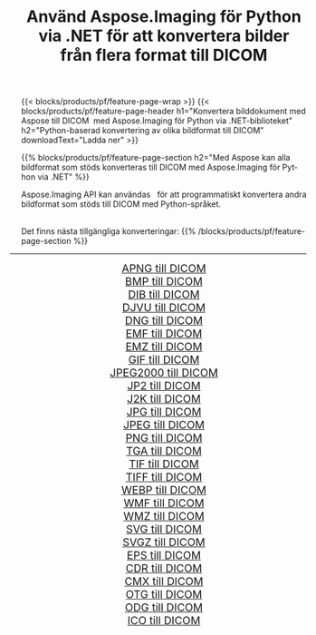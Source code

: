 ﻿---
title: Använd Aspose.Imaging för Python via .NET för att konvertera bilder från flera format till DICOM 
weight: 3920
url: /sv/python-net/conversion/to/dicom/ 
lang: sv
langdirlevel: 2
locales: zh-hans,ja,it,ru,de,es,fr,nl,id,lt,pl,pt,vi,tr,ko,zh-hant,ar,hi,th,sv,cs,uk,he
description: Du kan använda Aspose.Imaging för Python via .NET-biblioteket för att konvertera från en mängd olika format till DICOM
---

{{< blocks/products/pf/feature-page-wrap >}}
{{< blocks/products/pf/feature-page-header h1="Konvertera bilddokument med Aspose till DICOM  med Aspose.Imaging för Python via .NET-biblioteket" h2="Python-baserad konvertering av olika bildformat till DICOM" downloadText="Ladda ner" >}}


{{% blocks/products/pf/feature-page-section  h2="Med Aspose kan alla bildformat som stöds konverteras till DICOM med Aspose.Imaging för Python via .NET" %}}
<p align=justify>Aspose.Imaging API kan användas   för att programmatiskt konvertera andra bildformat som stöds till DICOM med Python-språket.</p>
<br/>
Det finns nästa tillgängliga konverteringar:
{{% /blocks/products/pf/feature-page-section %}}
<div class="container-fluid productfamilypage bg-gray">
    <div class="convertypes bg-gray agp-content section">
        <div class="container">
		<hr style="margin-left:-20px;"/>
		<div class="row other-converters" style="gap: 10px;font-size: 19px;text-align:center;">
		    <div class='col-md-2 other-converter remove-lp remove-rp'><a href="/imaging/sv/python-net/conversion/apng-to-dicom/" style="padding:15px;">APNG till DICOM</a></div>
<div class='col-md-2 other-converter remove-lp remove-rp'><a href="/imaging/sv/python-net/conversion/bmp-to-dicom/" style="padding:15px;">BMP till DICOM</a></div>
<div class='col-md-2 other-converter remove-lp remove-rp'><a href="/imaging/sv/python-net/conversion/dib-to-dicom/" style="padding:15px;">DIB till DICOM</a></div>
<div class='col-md-2 other-converter remove-lp remove-rp'><a href="/imaging/sv/python-net/conversion/djvu-to-dicom/" style="padding:15px;">DJVU till DICOM</a></div>
<div class='col-md-2 other-converter remove-lp remove-rp'><a href="/imaging/sv/python-net/conversion/dng-to-dicom/" style="padding:15px;">DNG till DICOM</a></div>
<div class='col-md-2 other-converter remove-lp remove-rp'><a href="/imaging/sv/python-net/conversion/emf-to-dicom/" style="padding:15px;">EMF till DICOM</a></div>
<div class='col-md-2 other-converter remove-lp remove-rp'><a href="/imaging/sv/python-net/conversion/emz-to-dicom/" style="padding:15px;">EMZ till DICOM</a></div>
<div class='col-md-2 other-converter remove-lp remove-rp'><a href="/imaging/sv/python-net/conversion/gif-to-dicom/" style="padding:15px;">GIF till DICOM</a></div>
<div class='col-md-2 other-converter remove-lp remove-rp'><a href="/imaging/sv/python-net/conversion/jpeg2000-to-dicom/" style="padding:15px;">JPEG2000 till DICOM</a></div>
<div class='col-md-2 other-converter remove-lp remove-rp'><a href="/imaging/sv/python-net/conversion/jp2-to-dicom/" style="padding:15px;">JP2 till DICOM</a></div>
<div class='col-md-2 other-converter remove-lp remove-rp'><a href="/imaging/sv/python-net/conversion/j2k-to-dicom/" style="padding:15px;">J2K till DICOM</a></div>
<div class='col-md-2 other-converter remove-lp remove-rp'><a href="/imaging/sv/python-net/conversion/jpg-to-dicom/" style="padding:15px;">JPG till DICOM</a></div>
<div class='col-md-2 other-converter remove-lp remove-rp'><a href="/imaging/sv/python-net/conversion/jpeg-to-dicom/" style="padding:15px;">JPEG till DICOM</a></div>
<div class='col-md-2 other-converter remove-lp remove-rp'><a href="/imaging/sv/python-net/conversion/png-to-dicom/" style="padding:15px;">PNG till DICOM</a></div>
<div class='col-md-2 other-converter remove-lp remove-rp'><a href="/imaging/sv/python-net/conversion/tga-to-dicom/" style="padding:15px;">TGA till DICOM</a></div>
<div class='col-md-2 other-converter remove-lp remove-rp'><a href="/imaging/sv/python-net/conversion/tif-to-dicom/" style="padding:15px;">TIF till DICOM</a></div>
<div class='col-md-2 other-converter remove-lp remove-rp'><a href="/imaging/sv/python-net/conversion/tiff-to-dicom/" style="padding:15px;">TIFF till DICOM</a></div>
<div class='col-md-2 other-converter remove-lp remove-rp'><a href="/imaging/sv/python-net/conversion/webp-to-dicom/" style="padding:15px;">WEBP till DICOM</a></div>
<div class='col-md-2 other-converter remove-lp remove-rp'><a href="/imaging/sv/python-net/conversion/wmf-to-dicom/" style="padding:15px;">WMF till DICOM</a></div>
<div class='col-md-2 other-converter remove-lp remove-rp'><a href="/imaging/sv/python-net/conversion/wmz-to-dicom/" style="padding:15px;">WMZ till DICOM</a></div>
<div class='col-md-2 other-converter remove-lp remove-rp'><a href="/imaging/sv/python-net/conversion/svg-to-dicom/" style="padding:15px;">SVG till DICOM</a></div>
<div class='col-md-2 other-converter remove-lp remove-rp'><a href="/imaging/sv/python-net/conversion/svgz-to-dicom/" style="padding:15px;">SVGZ till DICOM</a></div>
<div class='col-md-2 other-converter remove-lp remove-rp'><a href="/imaging/sv/python-net/conversion/eps-to-dicom/" style="padding:15px;">EPS till DICOM</a></div>
<div class='col-md-2 other-converter remove-lp remove-rp'><a href="/imaging/sv/python-net/conversion/cdr-to-dicom/" style="padding:15px;">CDR till DICOM</a></div>
<div class='col-md-2 other-converter remove-lp remove-rp'><a href="/imaging/sv/python-net/conversion/cmx-to-dicom/" style="padding:15px;">CMX till DICOM</a></div>
<div class='col-md-2 other-converter remove-lp remove-rp'><a href="/imaging/sv/python-net/conversion/otg-to-dicom/" style="padding:15px;">OTG till DICOM</a></div>
<div class='col-md-2 other-converter remove-lp remove-rp'><a href="/imaging/sv/python-net/conversion/odg-to-dicom/" style="padding:15px;">ODG till DICOM</a></div>
<div class='col-md-2 other-converter remove-lp remove-rp'><a href="/imaging/sv/python-net/conversion/ico-to-dicom/" style="padding:15px;">ICO till DICOM</a></div>
                </div>
        </div>
    </div>
</div>
<br/>

